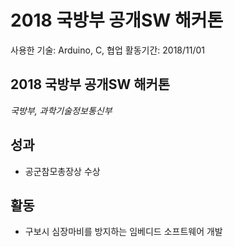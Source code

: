 # 2018 국방부 공개SW 해커톤

사용한 기술: Arduino, C, 협업
활동기간: 2018/11/01

## 2018 국방부 공개SW 해커톤

*국방부, 과학기술정보통신부*

## 성과

- 공군참모총장상 수상

## 활동

- 구보시 심장마비를 방지하는 임베디드 소프트웨어 개발